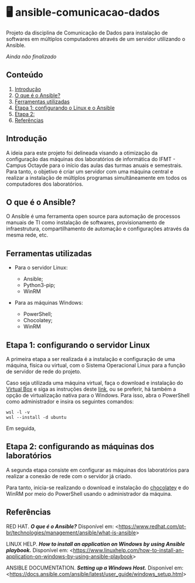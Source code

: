 # :desktop_computer: ansible-comunicacao-dados
  Projeto da disciplina de Comunicação de Dados para instalação de softwares em múltiplos computadores através de um servidor utilizando o Ansible.
  
  *Ainda não finalizado*

## Conteúdo

1. [Introdução](https://github.com/nairamouras/ansible-comunicacao-dados/blob/main/README.md#introdu%C3%A7%C3%A3o)
2. [O que é o Ansible?](https://github.com/nairamouras/ansible-comunicacao-dados/blob/main/README.md#o-que-%C3%A9-o-ansible)
3. [Ferramentas utilizadas](https://github.com/nairamouras/ansible-comunicacao-dados/blob/main/README.md#ferramentas-utilizadas)
5. [Etapa 1: configurando o Linux e o Ansible](https://github.com/nairamouras/ansible-comunicacao-dados/blob/main/README.md#etapa-1-configurando-o-servidor-linux-e-o-ansible)
6. [Etapa 2:]()
7. [Referências](https://github.com/nairamouras/ansible-comunicacao-dados/blob/main/README.md#refer%C3%AAncias)

## Introdução

  A ideia para este projeto foi delineada visando a otimização da configuração das máquinas dos laboratórios de informática do IFMT - Campus Octayde para o início das aulas das turmas anuais e semestrais. Para tanto, o objetivo é criar um servidor com uma máquina central e realizar a instalação de múltiplos programas simultâneamente em todos os computadores dos laboratórios.

## O que é o Ansible?

  O Ansible é uma ferramenta open source para automação de processos manuais de TI como instalação de softwares, provisionamento de infraestrutura, compartilhamento de automação e configurações através da mesma rede, etc.
  
## Ferramentas utilizadas

  - Para o servidor Linux:
    - Ansible;
    - Python3-pip;
    - WinRM

  - Para as máquinas Windows:
    - PowerShell;
    - Chocolatey;
    - WinRM

## Etapa 1: configurando o servidor Linux

  A primeira etapa a ser realizada é a instalação e configuração de uma máquina, física ou virtual, com o Sistema Operacional Linux para a função de servidor de rede do projeto.
  
  Caso seja utilizada uma máquina virtual, faça o download e instalação do [Virtual Box](https://www.virtualbox.org/wiki/Downloads) e siga as instruções deste [link](https://canaltech.com.br/software/como-criar-uma-maquina-virtual-com-o-virtualbox/), ou se preferir, há também a opção de virtualização nativa para o Windows. Para isso, abra o PowerShell como administrador e insira os seguintes comandos:
  
  ```
  wsl -l -v
  wsl --install -d ubuntu	
  ```
  
  Em seguida,


## Etapa 2: configurando as máquinas dos laboratórios

  A segunda etapa consiste em configurar as máquinas dos laboratórios para realizar a conexão de rede com o servidor já criado.
  
  Para tanto, inicia-se realizando o download e instalação do [chocolatey](chocolatey.org/install) e do WinRM por meio do PowerShell usando o administrador da máquina.





## Referências

RED HAT. ***O que é o Ansible?*** Disponível em: <<https://www.redhat.com/pt-br/technologies/management/ansible/what-is-ansible>>

LINUX HELP. ***How to install an application on Windows by using Ansible playbook.*** Disponível em: <<https://www.linuxhelp.com/how-to-install-an-application-on-windows-by-using-ansible-playbook>>

ANSIBLE DOCUMENTATION. ***Setting up a Windows Host.*** Disponível em: <<https://docs.ansible.com/ansible/latest/user_guide/windows_setup.html>>


